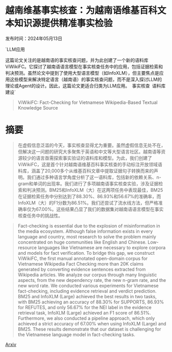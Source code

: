 # 越南维基事实核查：为越南语维基百科文本知识源提供精准事实检验

发布时间：2024年05月13日

`LLM应用

这篇论文关注的是越南语的事实核查问题，并为此创建了一个新的语料库ViWikiFC。它探讨了越南语语言模型在事实核查任务中的应用，包括证据检索和判决预测。虽然论文中提到了使用大型语言模型（如InfoXLM），但主要焦点是应用这些模型来解决特定语言（越南语）的事实核查问题，而不是深入探讨LLM的理论或Agent的设计。因此，这篇论文更适合归类为LLM应用。` `事实核查` `语料库建设`

> ViWikiFC: Fact-Checking for Vietnamese Wikipedia-Based Textual Knowledge Source

# 摘要

> 在虚假信息泛滥的今天，事实核查显得尤为重要。虽然虚假信息无处不在，但解决这一问题的研究大多聚焦于英语和中文等大型语言社区。越南语等资源较少的语言亟需探索事实验证的语料库和模型。为此，我们创建了ViWikiFC，这是首个针对越南语维基百科事实核查的手动标注开放领域语料库，涵盖了20,000多个从维基百科文章中提取证据句子转换而来的声明。我们通过多种语言学角度分析了这一语料库，包括新的依赖关系、n-gram和单词的出现率。我们进行了多项越南语事实核查实验，涉及证据检索和判决预测。BM25和InfoXLM（大）在这两项任务中表现最佳，BM25在证据检索任务中分别达到了88.30%、86.93%和56.67%的准确率，而InfoXLM（大）的F1分数为86.51%。我们还尝试了流水线方法，但严格准确率仅为67.00%。这些结果凸显了我们的数据集对越南语语言模型在事实核查任务中的挑战性。

> Fact-checking is essential due to the explosion of misinformation in the media ecosystem. Although false information exists in every language and country, most research to solve the problem mainly concentrated on huge communities like English and Chinese. Low-resource languages like Vietnamese are necessary to explore corpora and models for fact verification. To bridge this gap, we construct ViWikiFC, the first manual annotated open-domain corpus for Vietnamese Wikipedia Fact Checking more than 20K claims generated by converting evidence sentences extracted from Wikipedia articles. We analyze our corpus through many linguistic aspects, from the new dependency rate, the new n-gram rate, and the new word rate. We conducted various experiments for Vietnamese fact-checking, including evidence retrieval and verdict prediction. BM25 and InfoXLM (Large) achieved the best results in two tasks, with BM25 achieving an accuracy of 88.30% for SUPPORTS, 86.93% for REFUTES, and only 56.67% for the NEI label in the evidence retrieval task, InfoXLM (Large) achieved an F1 score of 86.51%. Furthermore, we also conducted a pipeline approach, which only achieved a strict accuracy of 67.00% when using InfoXLM (Large) and BM25. These results demonstrate that our dataset is challenging for the Vietnamese language model in fact-checking tasks.

[Arxiv](https://arxiv.org/abs/2405.07615)